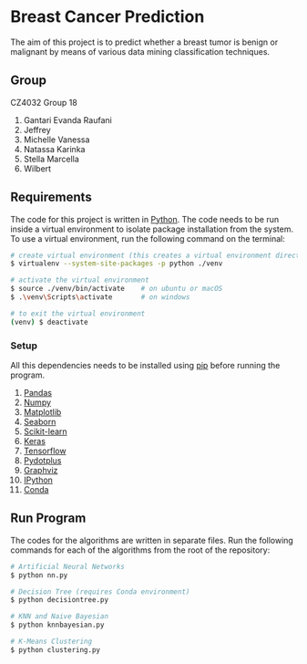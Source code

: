 # Breast Cancer Prediction
The aim of this project is to predict whether a breast tumor is benign or malignant by means of various data mining classification techniques.

## Group
CZ4032 Group 18
1. Gantari Evanda Raufani
2. Jeffrey
3. Michelle Vanessa
4. Natassa Karinka
5. Stella Marcella
6. Wilbert

## Requirements
The code for this project is written in [Python](https://www.python.org/). The code needs to be run inside a virtual environment to isolate package installation from the system. To use a virtual environment, run the following command on the terminal:
```bash
# create virtual environment (this creates a virtual environment directory called venv)
$ virtualenv --system-site-packages -p python ./venv 

# activate the virtual environment
$ source ./venv/bin/activate    # on ubuntu or macOS
$ .\venv\Scripts\activate       # on windows

# to exit the virtual environment
(venv) $ deactivate
```

### Setup
All this dependencies needs to be installed using [pip](https://pypi.org/project/pip/) before running the program.
1. [Pandas](https://pandas.pydata.org/)
2. [Numpy](https://numpy.org/)
3. [Matplotlib](https://matplotlib.org/)
4. [Seaborn](https://seaborn.pydata.org/)
5. [Scikit-learn](https://scikit-learn.org/stable/)
6. [Keras](https://keras.io/)
7. [Tensorflow](https://www.tensorflow.org/)
8. [Pydotplus](https://pypi.org/project/pydotplus/)
9. [Graphviz](https://pypi.org/project/graphviz/)
10. [IPython](https://ipython.org/install.html)
11. [Conda](https://docs.conda.io/en/latest/)

## Run Program
The codes for the algorithms are written in separate files. Run the following commands for each of the algorithms from the root of the repository:
```bash
# Artificial Neural Networks
$ python nn.py

# Decision Tree (requires Conda environment)
$ python decisiontree.py

# KNN and Naive Bayesian
$ python knnbayesian.py

# K-Means Clustering
$ python clustering.py
```